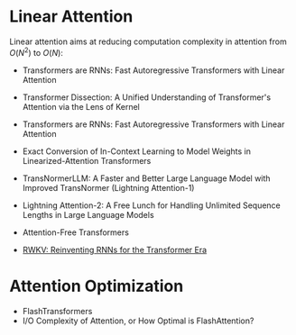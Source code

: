 # Linear Attention
Linear attention aims at reducing computation complexity in attention from $O(N^2)$ to $O(N)$:

- Transformers are RNNs: Fast Autoregressive Transformers with Linear Attention
- Transformer Dissection: A Unified Understanding of Transformer's Attention via the Lens of Kernel
- Transformers are RNNs: Fast Autoregressive Transformers with Linear Attention
- Exact Conversion of In-Context Learning to Model Weights in Linearized-Attention Transformers


- TransNormerLLM: A Faster and Better Large Language Model with Improved TransNormer (Lightning Attention-1)
- Lightning Attention-2: A Free Lunch for Handling Unlimited Sequence Lengths in Large Language Models


- Attention-Free Transformers
- [RWKV: Reinventing RNNs for the Transformer Era](https://arxiv.org/abs/2305.13048)



# Attention Optimization

- FlashTransformers
- I/O Complexity of Attention, or How Optimal is FlashAttention?
